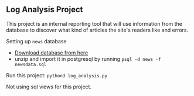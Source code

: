 ## Log Analysis Project

This project is an internal reporting tool that will use information from the database to discover what kind of articles the site's readers like and errors.

Setting up `news` database

- [Download database from here](https://d17h27t6h515a5.cloudfront.net/topher/2016/August/57b5f748_newsdata/newsdata.zip)
- unzip and import it in postgresql by running
 	`psql -d news -f newsdata.sql`

Run this project:
`python3 log_analysis.py`


Not using sql views for this project.